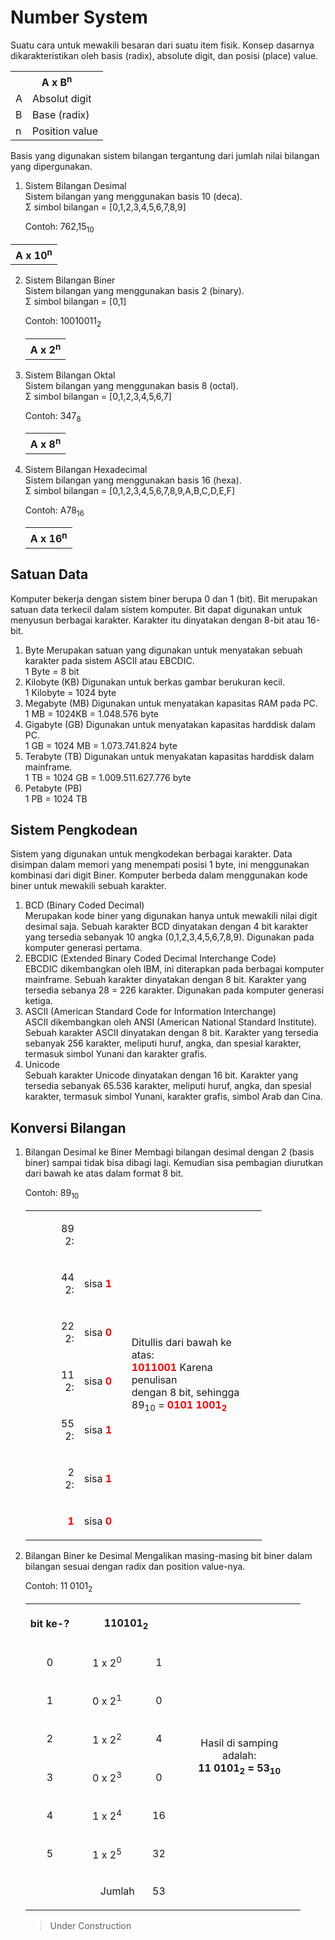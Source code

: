 # Number System

Suatu cara untuk mewakili besaran dari suatu item fisik. Konsep dasarnya dikarakteristikan oleh basis (radix), absolute digit, dan posisi (place) value.

<table align="center">
   <tr>
      <th style="text-align:center" colspan="2">A x B<sup>n</sup></times></th>
   </tr>
   <tr>
      <td>A</td>
      <td>Absolut digit</td>
   </tr>
   <tr>
      <td>B</td>
      <td>Base (radix)</td>
   </tr>
   <tr>
      <td>n</td>
      <td>Position value</td>
   </tr>
</table>

Basis yang digunakan sistem bilangan tergantung dari jumlah nilai bilangan yang dipergunakan.

1. Sistem Bilangan Desimal  
    Sistem bilangan yang menggunakan basis 10 (deca).  
   &Sigma; simbol bilangan = [0,1,2,3,4,5,6,7,8,9]
   <p>Contoh: 762,15<sub>10</sub></p>

  <table align="center">
     <tr>
      <th style="text-align:center" colspan="2">A x 10<sup>n</sup></times></th>
     </tr>
  </table>

2. Sistem Bilangan Biner  
   Sistem bilangan yang menggunakan basis 2 (binary).  
   &Sigma; simbol bilangan = [0,1]
   <p>Contoh: 10010011<sub>2</sub></p>

   <table align="center">
      <tr>
         <th style="text-align:center" colspan="2">A x 2<sup>n</sup></times></th>
      </tr>
   </table>

3. Sistem Bilangan Oktal  
   Sistem bilangan yang menggunakan basis 8 (octal).  
   &Sigma; simbol bilangan = [0,1,2,3,4,5,6,7]
   <p>Contoh: 347<sub>8</sub></p>

   <table align="center">
      <tr>
         <th style="text-align:center" colspan="2">A x 8<sup>n</sup></times></th>
      </tr>
   </table>

4. Sistem Bilangan Hexadecimal  
   Sistem bilangan yang menggunakan basis 16 (hexa).  
   &Sigma; simbol bilangan = [0,1,2,3,4,5,6,7,8,9,A,B,C,D,E,F]
   <p>Contoh: A78<sub>16</sub></p>

   <table align="center">
      <tr>
         <th style="text-align:center" colspan="2">A x 16<sup>n</sup></times></th>
      </tr>
   </table>

## Satuan Data

Komputer bekerja dengan sistem biner berupa 0 dan 1 (bit). Bit merupakan satuan data terkecil dalam sistem komputer. Bit dapat digunakan untuk menyusun berbagai karakter. Karakter itu dinyatakan dengan 8-bit atau 16-bit.

1. Byte
   Merupakan satuan yang digunakan untuk menyatakan sebuah karakter pada sistem ASCII atau EBCDIC.  
   1 Byte = 8 bit
2. Kilobyte (KB)
   Digunakan untuk berkas gambar berukuran kecil.  
   1 Kilobyte = 1024 byte
3. Megabyte (MB)
   Digunakan untuk menyatakan kapasitas RAM pada PC.  
   1 MB = 1024KB = 1.048.576 byte
4. Gigabyte (GB)
   Digunakan untuk menyatakan kapasitas harddisk dalam PC.  
   1 GB = 1024 MB = 1.073.741.824 byte
5. Terabyte (TB)
   Digunakan untuk menyakatan kapasitas harddisk dalam mainframe.  
   1 TB = 1024 GB = 1.009.511.627.776 byte
6. Petabyte (PB)  
   1 PB = 1024 TB

## Sistem Pengkodean

Sistem yang digunakan untuk mengkodekan berbagai karakter. Data disimpan dalam memori yang menempati posisi 1 byte, ini menggunakan kombinasi dari digit Biner. Komputer berbeda dalam menggunakan kode biner untuk mewakili sebuah karakter.

1. BCD (Binary Coded Decimal)  
   Merupakan kode biner yang digunakan hanya untuk mewakili nilai digit desimal saja. Sebuah karakter BCD dinyatakan dengan 4 bit karakter yang tersedia sebanyak 10 angka (0,1,2,3,4,5,6,7,8,9). Digunakan pada komputer generasi pertama.
2. EBCDIC (Extended Binary Coded Decimal Interchange Code)  
   EBCDIC dikembangkan oleh IBM, ini diterapkan pada berbagai komputer mainframe. Sebuah karakter dinyatakan dengan 8 bit. Karakter yang tersedia sebanya 28 = 226 karakter. Digunakan pada komputer generasi ketiga.
3. ASCII (American Standard Code for Information Interchange)  
   ASCII dikembangkan oleh ANSI (American National Standard Institute). Sebuah karakter ASCII dinyatakan dengan 8 bit. Karakter yang tersedia sebanyak 256 karakter, meliputi huruf, angka, dan spesial karakter, termasuk simbol Yunani dan karakter grafis.
4. Unicode  
   Sebuah karakter Unicode dinyatakan dengan 16 bit. Karakter yang tersedia sebanyak 65.536 karakter, meliputi huruf, angka, dan spesial karakter, termasuk simbol Yunani, karakter grafis, simbol Arab dan Cina.

## Konversi Bilangan

1. Bilangan Desimal ke Biner
   Membagi bilangan desimal dengan 2 (basis biner) sampai tidak bisa dibagi lagi. Kemudian sisa pembagian diurutkan dari bawah ke atas dalam format 8 bit.
   <p>Contoh: 89<sub>10</sub></p>

   <table align="center">
      <tr>
         <td width="70px"><p align="right">89<br>2:</td>
         <td width="60px"></td>
         <td rowspan="7" width="200px"><p>Ditullis dari bawah ke atas: <br> <b><span style="color: red;">1011001</span></b> Karena penulisan <br> dengan 8 bit, sehingga <br> 89<sub>10</sub> = <b><span style="color: red;">0101 1001<sub>2</sub></span></b></p></td>
      </tr>
      <tr>
         <td><p align="right">44<br>2:</td>
         <td><p align="left">sisa  <b><span style="color: red;">1</span></b></p></td>
      </tr>
      <tr>
         <td><p align="right">22<br>2:</td>
         <td><p align="left">sisa  <b><span style="color: red;">0</span></b></p></td>
      </tr>
      <tr>
         <td><p align="right">11<br>2:</td>
         <td><p align="left">sisa  <b><span style="color: red;">0</span></b></p></td>
      </tr>
      <tr>
         <td><p align="right">55<br>2:</td>
         <td><p align="left">sisa  <b><span style="color: red;">1</span></b></p></td>
      </tr>
      <tr>
         <td><p align="right">2<br>2:</td>
         <td><p align="left">sisa  <b><span style="color: red;">1</span></b></p></td>
      </tr>
      <tr>
         <td><p align="right"><b><span style="color: red;">1</span></b></p></td>
         <td><p align="left">sisa  <b><span style="color: red;">0</span></b></p></td>
      </tr>
   </table>

2. Bilangan Biner ke Desimal
   Mengalikan masing-masing bit biner dalam bilangan sesuai dengan radix dan position value-nya.
      <p>Contoh: 11 0101<sub>2</sub></p>

      <table align="center">
         <tr>
            <th>bit ke-?</th>
            <th colspan="2" width="150px"><p align="center">110101<sub>2</sub></p></th>
            <td rowspan="8" style="text-align:center;width:180px">Hasil di samping adalah:<br><b>11 0101<sub>2</sub> = 53<sub>10</sub></b> </td>
         </tr>
         <tr>
            <td><p align="center">0</p></td>
            <td><p align="center">1 x 2<sup>0</sup></p></td>
            <td><p align="center">1</p></td>
         </tr>
         <tr>
            <td><p align="center">1</p></td>
            <td><p align="center">0 x 2<sup>1</sup></p></td>
            <td><p align="center">0</p></td>
         </tr>
         <tr>
            <td><p align="center">2</p></td>
            <td><p align="center">1 x 2<sup>2</sup></p></td>
            <td><p align="center">4</p></td>
         </tr>
         <tr>
            <td><p align="center">3</p></td>
            <td><p align="center">0 x 2<sup>3</sup></p></td>
            <td><p align="center">0</p></td>
         </tr>
         <tr>
            <td><p align="center">4</p></td>
            <td><p align="center">1 x 2<sup>4</sup></p></td>
            <td><p align="center">16</p></td>
         </tr>
         <tr>
            <td><p align="center">5</p></td>
            <td><p align="center">1 x 2<sup>5</sup></p></td>
            <td><p align="center">32</p></td>
         </tr>
         <tr>
            <td colspan="2"><p align="right">Jumlah</p></td>
            <td><p align="center">53</p></td>
         </tr>
      </table>

   > Under Construction
